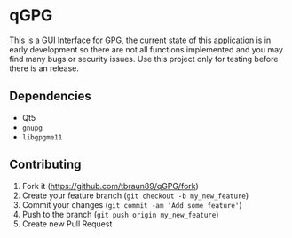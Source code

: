 # qGPG

This is a GUI Interface for GPG, the current state of this application is
in early development so there are not all functions implemented and you
may find many bugs or security issues. Use this project only for testing
before there is an release.

## Dependencies

* Qt5
* `gnupg`
* `libgpgme11`

## Contributing

1. Fork it (https://github.com/tbraun89/qGPG/fork)
2. Create your feature branch (`git checkout -b my_new_feature`)
3. Commit your changes (`git commit -am 'Add some feature'`)
4. Push to the branch (`git push origin my_new_feature`)
5. Create new Pull Request
